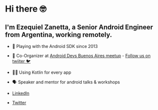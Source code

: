 # Hi there 🤓 

## I'm Ezequiel Zanetta, a Senior Android Engineer from Argentina, working remotely.

- 🤖 Playing with the Android SDK since 2013
- 📢 Co-Organizer at [Android Devs Buenos Aires meetup](https://www.meetup.com/es-ES/Android-Devs-Buenos-Aires/) - [Follow us on twiiter 🐦](https://twitter.com/AndroidDevsBsAs)
- 👨‍💻 Using Kotlin for every app
- 🗣 Speaker and mentor for android talks & workshops


- [LinkedIn](https://www.linkedin.com/in/ezequielzanetta/)
- [Twitter](https://twitter.com/zanettapp)

<!--
**ezanetta/ezanetta** is a ✨ _special_ ✨ repository because its `README.md` (this file) appears on your GitHub profile.


- 🔭 I’m currently working on ...
- 🌱 I’m currently learning ...
- 👯 I’m looking to collaborate on ...
- 🤔 I’m looking for help with ...
- 💬 Ask me about ...
- 📫 How to reach me: ...
- 😄 Pronouns: ...
- ⚡ Fun fact: ...
-->
